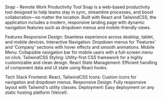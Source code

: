 Snap - Remote Work Productivity Tool
Snap is a web-based productivity tool designed to help teams stay in sync, streamline processes, and boost collaboration—no matter the location. Built with React and TailwindCSS, the application includes a modern, responsive landing page with dynamic navigation features such as dropdown menus and mobile-friendly views.

Features
Responsive Design: Seamless experience across desktop, tablet, and mobile devices.
Interactive Navigation: Dropdown menus for 'Features' and 'Company' sections with hover effects and smooth animations.
Mobile Menu: Collapsible navigation bar for mobile users with a full-screen menu on click.
TailwindCSS Styling: Utility-first CSS framework for a highly customizable and clean design.
React State Management: Efficient handling of component data and UI state using React hooks.

Tech Stack
Frontend: React, TailwindCSS
Icons: Custom icons for navigation and dropdown menus.
Responsive Design: Fully responsive layout with Tailwind's utility classes.
Deployment: Easy deployment on any static hosting platform (Vercel).
